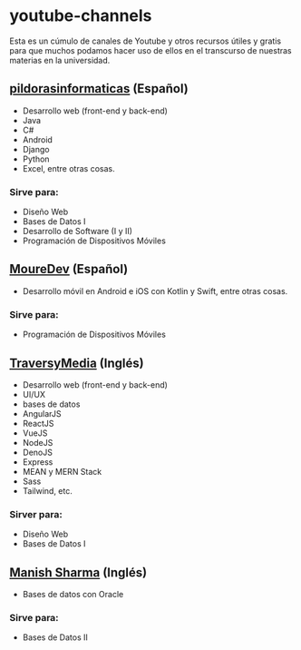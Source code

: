 # youtube-channels
Esta es un cúmulo de canales de Youtube y otros recursos útiles y gratis para que muchos podamos hacer uso de ellos en el transcurso de nuestras materias en la universidad.


## [pildorasinformaticas](https://www.youtube.com/channel/UCdulIs-x_xrRd1ezwJZR9ww) (Español)
- Desarrollo web (front-end y back-end)
- Java
- C#
- Android
- Django
- Python
- Excel, entre otras cosas.

### Sirve para:
* Diseño Web
* Bases de Datos I
* Desarrollo de Software (I y II)
* Programación de Dispositivos Móviles

## [MoureDev](https://www.youtube.com/channel/UCxPD7bsocoAMq8Dj18kmGyQ) (Español)
- Desarrollo móvil en Android e iOS con Kotlin y Swift, entre otras cosas.

### Sirve para:
* Programación de Dispositivos Móviles

## [TraversyMedia](https://www.youtube.com/channel/UC29ju8bIPH5as8OGnQzwJyA) (Inglés)
- Desarrollo web (front-end y back-end)
- UI/UX
- bases de datos
- AngularJS
- ReactJS
- VueJS
- NodeJS
- DenoJS
- Express
- MEAN y MERN Stack
- Sass
- Tailwind, etc.

### Sirver para:
* Diseño Web
* Bases de Datos I

## [Manish Sharma](https://www.youtube.com/channel/UCQYO2p7JMcCp-9xIZxGP2Sg) (Inglés)
- Bases de datos con Oracle

### Sirve para:
* Bases de Datos II
